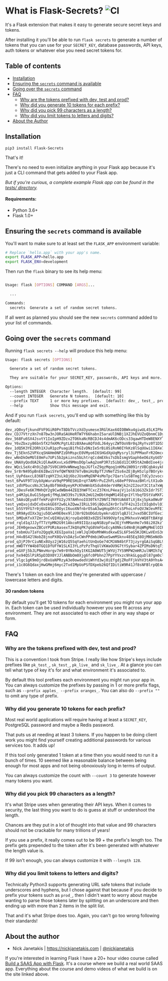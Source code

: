 # What is Flask-Secrets? ![CI](https://github.com/nickjj/flask-secrets/workflows/CI/badge.svg?branch=master)

It's a Flask extension that makes it easy to generate secure secret keys and
tokens.

After installing it you'll be able to run `flask secrets` to generate a number
of tokens that you can use for your `SECRET_KEY`, database passwords, API keys,
auth tokens or whatever else you need secret tokens for.

## Table of contents

- [Installation](#installation)
- [Ensuring the `secrets` command is available](#ensuring-the-secrets-command-is-available)
- [Going over the `secrets` command](#going-over-the-secrets-command)
- [FAQ](#faq)
  - [Why are the tokens prefixed with dev, test and prod?](#why-are-the-tokens-prefixed-with-dev-test-and-prod)
  - [Why did you generate 10 tokens for each prefix?](#why-did-you-generate-10-tokens-for-each-prefix)
  - [Why did you pick 99 characters as a length?](#why-did-you-pick-99-characters-as-a-length)
  - [Why did you limit tokens to letters and digits?](#why-did-you-limit-tokens-to-letters-and-digits)
- [About the Author](#about-the-author)

## Installation

`pip3 install Flask-Secrets`

That's it!

There's no need to even initialize anything in your Flask app because it's just
a CLI command that gets added to your Flask app.

*But if you're curious, a complete example Flask app can be found in the
[tests/
directory](https://github.com/nickjj/flask-secrets/tree/master/tests/example_app).*

#### Requirements:

- Python 3.6+
- Flask 1.0+

## Ensuring the `secrets` command is available

You'll want to make sure to at least set the `FLASK_APP` environment variable:

```sh
# Replace `hello.app` with your app's name.
export FLASK_APP=hello.app
export FLASK_ENV=development
```

Then run the `flask` binary to see its help menu:

```sh

Usage: flask [OPTIONS] COMMAND [ARGS]...

  ...

Commands:
  secrets  Generate a set of random secret tokens.
```

If all went as planned you should see the new `secrets` command added to your
list of commands.

## Going over the `secrets` command

Running `flask secrets --help` will produce this help menu:

```sh
Usage: flask secrets [OPTIONS]

  Generate a set of random secret tokens.

  They are suitable for your SECRET_KEY, passwords, API keys and more.

Options:
  --length INTEGER  Character length.  [default: 99]
  --count INTEGER   Generate N tokens.  [default: 10]
  --prefix TEXT     1 or more key prefixes.  [default: dev_, test_, prod_]
  --help            Show this message and exit.

```

And if you run `flask secrets`, you'll end up with something like this by
default:

```sh
dev_zQ0xyfjkundFVF9GiR0PnT8DbTVczXd3yumese3RGlKax6OIOBWku4giwUL45LKIPhnCaxSfNNyuMUU5CgZnrplmlaHBvQAAFx0
dev_CDJ7VtrzXn7n87bw3nJORaSAUHeRTW7Y66habnI5araUlDNBj1XZJhEVUZoQbnmC1DyFrVWEb7o3gTHl6yd8brqe7frJtqu0PDR
dev_568Fu6SX4JsvtY1IoIpH9ZDzx2TO6kaNcRBCDJ4s4dmAK6cODcs33qawHTDeW8ENXYT5YI0Q8upRT2oSBjEoyX8tENyPu89awSd
dev_Y6vZbxzy86bn5fX2fmXMcPgtL02zBXAeuAQfUdLJ64yycZWTOoVBr0qJRyYvz0T1D5XTKOpon6ngVGhDmOsdOjhtNDF89ftJgOy
dev_1dQ5K3YE2ORh1XJuR1pzPuagiB1fhGIvDNzIe5rBi8SiRoN0IYkKz8lSqUUwi1I6Xe7mWG6Z2938NgfnlYjeMQUFe18CFI5rh4l
dev_Tj5EknS2VPXcqSHAHm0NPZzDhMspcE0VMyo6I6SHGdXpUqMysryl3iPPMaoFrR2OmccEpvq5zSv6BGMf5KPBH8hEYlUKcpA8Jfm
dev_wNnDkOeMUlE0mFu7UPi5b2pkizns5bLhtrqCcdmEXks7sDbIsmgVGaph6eO6zXyUd5YwjFec4JVFB0bRxphZ5PB4t1OKCic5QR5
dev_UNAXyQodUA2kiQlAwUKxvLxGd9MmsDOplwAq2omP3R7z5ibEd1ICXR5tA2mBdIoe4jrK6c2pbL0ERuoVjXqTOqYtIDZY9p71PGh
dev_WQcLSeXc4h9iZqb7SV0CUH9vWNmwg3quJGflxZ9qzMqoq1nKMa1N091rzVBCqbAsykF2v0SmhRKpPHrZ1xIjV9rrDaRuFVKH0Nj
dev_Sr8rN495pBnE6IBwiSYefQWfNX87mTvBmiHzBpTTJVNeTZSs6xZEjByH5zlp7BOrykvmNqscA6Iat4VOyOR9pRdrNmcah20V3YB
test_UyPdaxcL836BTzqHYZ3sLkQj6bzJUsmMqENP4sMoTpc7QarsluSBTmgjTdCy3zvocrNafXPliMAwENgiORwzb5pBWsrBNNXUiJi
test_6PwVF9TlUybXpWuraV9qPP9RESHiDrqY7AMVrPuI2hFLs68ePf9VoazBHlrLtX1uOeDEQN0rPPUP2H06hkSG8RWOF3DiOGyhmda
test_zdVPbucsNsJC5Ay8bf9AkByeyKPcKhmWnbXSdu84derV4RWjk2n2I2ouY3C1ta7xWp6uRnFIgDT56vYFozhpfVwbXHhkHskulVi
test_JDesFe6K7MHhQY2g9CwdWBm44ZEQ3hWFTCxcZ37KnLP4eajVj1ol616G3ZkIdr7ST3m71g5UFhXEurVexle7rWfNnDCId4EWsw1
test_p4MJpL8uG15dge6jfMqLbW339s7i9Uk2mU12mDbtHqWM14SEqn1YlYbqfDStVaMXFZ9Bsnlv5OeoveTq8ERNz1WZSm4vYJbhKkV
test_5AAsQEyu8ffekPzqhYFU2yJ97AHhnoIO30TkYZ9NfI7N9tUA68TiXj8xj5pka0Wu9YffnMgfhfkukVPS9LqE5JYhnsG8LzN2IzJ
test_ymQxojdxDCvOxokGE6Y2w6LkZQwwJIRiL59SjBQuSZ4rDr7aTF42s2IcCOIqbOvlO1eskaPFSyDdvw57XmX7oRe4Bh4sgptdDHx
test_b5SY9YG7r0j6UI8SvJDOycI6uoXNfnbrO5aA3wqHopDhtCsSPhoLnFoQVJWJevMfEIKpTr0TDlo3A1166FN88wH51RD3PgAMdJ1
test_8R9AydIXx3gju5QCwH9E0ex9lJJ8r92bUDGdzbymkruQ1VlqBJlCJvxd5BCIUfEec1DxT0FMoeYqaGGs2IZLZsmrnh6CraiaCtk
test_bMQuKfxX7Zmr3nCvQIHUyLNjroyQab9B3x0ZDS7A99OVpfzqJMkhxxVvWQ8TtBAYgUZhVkGNlHDhQwlrIWiBAgDBLZhAW6nRNcw
prod_rqld1qJJJyfT7zYpMN2G9t1AkcoR9IIQzzapNSBzpFsw3EjYnMManHe7v98i202kzTO9RdEIRjIGQH0Qc5qVzPfnkmITob1XJuT
prod_JEH0geowxZBCoYPURzAasexTJkQXqPK7qG8VmFGxEcyA0NkcG4NnBjKqWMgMmElOIP5TN3UuNjLg3gzvM3pFj1ckhD5Qpyg1ztY
prod_tobmUu7IaYo2Qgq9LXEGIpaVa1jxWlJqlHDoMhWHsdkxwESL6F5eG5KJDKLwVEnS3nzRl8BOhmPLhet4c600Fm69U7F6A6jpVHV
prod_H4vBS42lNobZ8jnoPX0QvVsDAzSvCWnPPdmbiWOueSwmMSknv485Eq38OjMNSmNdOcFzlRFplXNo3TXWCuDmVCvWsdcVfPsdtGj
prod_q3jPJ9rCiuNEx8Uyz2jW16zQ5SqYaehitUnQoGe74CMJAN4btF73jzyrgGAiSqGBL949kuNt3Yl9GcVY9SixC9mCLfP52sQoadt
prod_mWDTYYW4b8TGQ1DfUFYW1SLKI3YLzPzPzThqUlVKWaOU9G7tYSybar4ZPIMsDNtqTih6S6vULRxsZU5xMk1lriGy6roje2fZ006
prod_eGXFj5bJLPNmvHorgv7m9r0YNxhOy1tKG2A0WUT5jWYUj7YS9MPW2mHRJulNMIh7qTdvQMZGFtfC5ueuP4aFmOWQTBy744m5JLw
prod_hx94QSlPiR5pD3DX0YJJlANBbOm0Xjg6fc0Pbhn27PpYYVxzc9hkGLgquDl87gm0cltZGfKXdvaeRevfEaxIOytzFEZR1tfwXZ2
prod_Vlgc1gK9mOjrd8xUaNPRzyA3e0owdedViWhYd3wj0iEfgdjZRoFFjkVhV3tA9YhsA49k0hMDz8dTYDGqPXN5zRfR9Ruzoe6zoOo
prod_i1c8G6QdaxjHwGMmj6myc2Tvd1MpUoPSfDXpeb26QfIDitiW9R41Jf8sNFBlrpQE4ugEdhtM6pjiCzDx7MAoyKKeTdhlk2Z54X8

```

There's 1 token on each line and they're generated with uppercase / lowercase
letters and digits.

#### 30 random tokens

By default you'll get 10 tokens for each environment you might run your app in.
Each token can be used individually however you see fit across any environment.
They are not associated to each other in any way shape or form.

## FAQ

### Why are the tokens prefixed with dev, test and prod?

This is a convention I took from Stripe. I really like how Stripe's keys
include prefixes like `pk_test_`, `sk_test_`, `pk_live_` and `sk_live_`. At a
glance you can tell what type of key it's for and what environment it's
associated to.

By default this tool prefixes each environment you might run your app in. You
can always customize the prefixes by passing in 1 or more prefix flags, such as
`--prefix apples_ --prefix oranges_`. You can also do `--prefix ""` to omit any
type of prefix.

### Why did you generate 10 tokens for each prefix?

Most real world applications will require having at least a `SECRET_KEY`, 
PostgreSQL password and maybe a Redis password.

That puts us at needing at least 3 tokens. If you happen to be doing client
work you might find yourself creating additional passwords for various services
too. It adds up!

If this tool only generated 1 token at a time then you would need to run it a
bunch of times. 10 seemed like a reasonable balance between being enough for
most apps and not being obnoxiously long in terms of output.

You can always customize the count with `--count 3` to generate however many
tokens you want.

### Why did you pick 99 characters as a length?

It's what Stripe uses when generating their API keys. When it comes to security,
the last thing you want to do is guess at stuff or undershoot the length.

Chances are they put in a lot of thought into that value and 99 characters
should not be crackable for many trillions of years!

If you use a prefix, it really comes out to be 99 + the prefix's length too.
The prefix gets prepended to the token after it's been generated with whatever
the length value is.

If 99 isn't enough, you can always customize it with `--length 128`.

### Why did you limit tokens to letters and digits?

Technically Python3 supports generating URL safe tokens that include
underscores and hyphens, but I chose against that because if you decide to
prefix your tokens such as `prod_`, then I didn't want to worry about maybe
wanting to parse those tokens later by splitting on an underscore and then
ending up with more than 2 items in the split list.

That and it's what Stripe does too. Again, you can't go too wrong following
their standards!

## About the author

- Nick Janetakis | <https://nickjanetakis.com> | [@nickjanetakis](https://twitter.com/nickjanetakis)

If you're interested in learning Flask I have a 20+ hour video course called
[Build a SAAS App with
Flask](https://buildasaasappwithflask.com/?utm_source=github&utm_medium=flasksecrets&utm_campaign=readme).
It's a course where we build a real world SAAS app. Everything about the course
and demo videos of what we build is on the site linked above.
